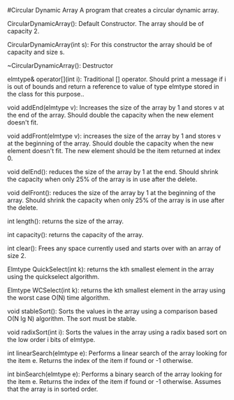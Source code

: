 #Circular Dynamic Array
A program that creates a circular dynamic array.

CircularDynamicArray(): Default Constructor. The array should be of capacity 2.

CircularDynamicArray(int s): For this constructor the array should be of capacity and size s.

~CircularDynamicArray(): Destructor

elmtype& operator[](int i): Traditional [] operator. Should print a message if i is out of bounds and return a reference to value of type elmtype stored in the class for this purpose..

void addEnd(elmtype v): Increases the size of the array by 1 and stores v at the end of the array. Should double the capacity when the new element doesn't fit.

void addFront(elmtype v): increases the size of the array by 1 and stores v at the beginning of the array. Should double the capacity when the new element doesn't fit. The new element should be the item returned at index 0.


void delEnd(): reduces the size of the array by 1 at the end. Should shrink the capacity when only 25% of the array is in use after the delete.

void delFront(): reduces the size of the array by 1 at the beginning of the array. Should shrink the capacity when only 25% of the array is in use after the delete.

int length(): returns the size of the array.

int capacity(): returns the capacity of the array.

int clear(): Frees any space currently used and starts over with an array of size 2.

Elmtype QuickSelect(int k): returns the kth smallest element in the array using the quickselect algorithm.

Elmtype WCSelect(int k): returns the kth smallest element in the array using the worst case O(N) time algorithm.

void stableSort(): Sorts the values in the array using a comparison based O(N lg N) algorithm. The sort must be stable.

void radixSort(int i): Sorts the values in the array using a radix based sort on the low order i bits of elmtype.

int linearSearch(elmtype e): Performs a linear search of the array looking for the item e. Returns the index of the item if found or -1 otherwise.

int binSearch(elmtype e): Performs a binary search of the array looking for the item e. Returns the index of the item if found or -1 otherwise. Assumes that the array is in sorted order.


